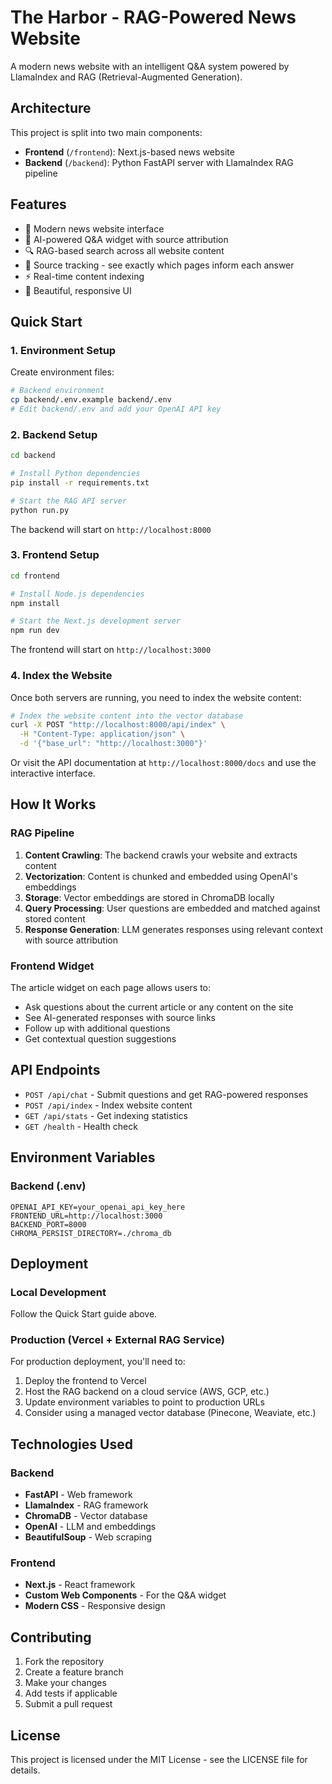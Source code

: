 # The Harbor - RAG-Powered News Website

A modern news website with an intelligent Q&A system powered by LlamaIndex and RAG (Retrieval-Augmented Generation).

## Architecture

This project is split into two main components:

- **Frontend** (`/frontend`): Next.js-based news website
- **Backend** (`/backend`): Python FastAPI server with LlamaIndex RAG pipeline

## Features

- 📰 Modern news website interface
- 🤖 AI-powered Q&A widget with source attribution
- 🔍 RAG-based search across all website content
- 🔗 Source tracking - see exactly which pages inform each answer
- ⚡ Real-time content indexing
- 🎨 Beautiful, responsive UI

## Quick Start

### 1. Environment Setup

Create environment files:

```bash
# Backend environment
cp backend/.env.example backend/.env
# Edit backend/.env and add your OpenAI API key
```

### 2. Backend Setup

```bash
cd backend

# Install Python dependencies
pip install -r requirements.txt

# Start the RAG API server
python run.py
```

The backend will start on `http://localhost:8000`

### 3. Frontend Setup

```bash
cd frontend

# Install Node.js dependencies
npm install

# Start the Next.js development server
npm run dev
```

The frontend will start on `http://localhost:3000`

### 4. Index the Website

Once both servers are running, you need to index the website content:

```bash
# Index the website content into the vector database
curl -X POST "http://localhost:8000/api/index" \
  -H "Content-Type: application/json" \
  -d '{"base_url": "http://localhost:3000"}'
```

Or visit the API documentation at `http://localhost:8000/docs` and use the interactive interface.

## How It Works

### RAG Pipeline

1. **Content Crawling**: The backend crawls your website and extracts content
2. **Vectorization**: Content is chunked and embedded using OpenAI's embeddings
3. **Storage**: Vector embeddings are stored in ChromaDB locally
4. **Query Processing**: User questions are embedded and matched against stored content
5. **Response Generation**: LLM generates responses using relevant context with source attribution

### Frontend Widget

The article widget on each page allows users to:
- Ask questions about the current article or any content on the site
- See AI-generated responses with source links
- Follow up with additional questions
- Get contextual question suggestions

## API Endpoints

- `POST /api/chat` - Submit questions and get RAG-powered responses
- `POST /api/index` - Index website content
- `GET /api/stats` - Get indexing statistics
- `GET /health` - Health check

## Environment Variables

### Backend (.env)

```
OPENAI_API_KEY=your_openai_api_key_here
FRONTEND_URL=http://localhost:3000
BACKEND_PORT=8000
CHROMA_PERSIST_DIRECTORY=./chroma_db
```

## Deployment

### Local Development
Follow the Quick Start guide above.

### Production (Vercel + External RAG Service)
For production deployment, you'll need to:

1. Deploy the frontend to Vercel
2. Host the RAG backend on a cloud service (AWS, GCP, etc.)
3. Update environment variables to point to production URLs
4. Consider using a managed vector database (Pinecone, Weaviate, etc.)

## Technologies Used

### Backend
- **FastAPI** - Web framework
- **LlamaIndex** - RAG framework
- **ChromaDB** - Vector database
- **OpenAI** - LLM and embeddings
- **BeautifulSoup** - Web scraping

### Frontend
- **Next.js** - React framework
- **Custom Web Components** - For the Q&A widget
- **Modern CSS** - Responsive design

## Contributing

1. Fork the repository
2. Create a feature branch
3. Make your changes
4. Add tests if applicable
5. Submit a pull request

## License

This project is licensed under the MIT License - see the LICENSE file for details.